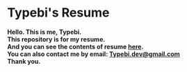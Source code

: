 # Typebi's Resume

**Hello. This is me, Typebi.  
This repository is for my resume.  
And you can see the contents of resume [here](https://typebi.gq/).  
You can also contact me by email: Typebi.dev@gmail.com   
Thank you.**

